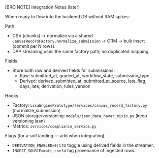 [BRO NOTE] Integration Notes (later)

When ready to flow into the backend DB without RAM spikes:

Path
- CSV (chunks) → normalize via a shared `CanvasRecordFactory.normalize_submission` → ORM → bulk insert (commit per N rows).
- DAP streaming uses the same factory path; no duplicated mapping.

Fields
- Store both raw and derived fields for submissions:
  - Raw: submitted_at, graded_at, workflow_state, submission_type
  - Derived: derived_submitted_at, submitted_at_source, late_flag, days_late, derivation_rules_version

Hooks
- Factory: `LisaEnginePrototype/services/canvas_record_factory.py` (normalize_submission)
- JSON storage/versioning: `models/json_data_haver_mixin.py` (keep versioning lean)
- Metrics: `services/compliance_service.py`

Flags (for a soft landing — add when integrating)
- `DERIVATION_ENABLED=0|1` to toggle using derived fields in the streamer.
- `INGEST_SOURCE=matt_csv` to tag provenance of ingested rows.

